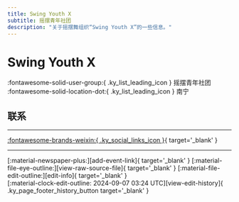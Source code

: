 ```yaml
---
title: Swing Youth X
subtitle: 摇摆青年社团
description: "关于摇摆舞组织“Swing Youth X”的一些信息。"
---
```


# Swing Youth X

:fontawesome-solid-user-group:{ .ky_list_leading_icon } 摇摆青年社团  
:fontawesome-solid-location-dot:{ .ky_list_leading_icon } 南宁  


## 联系


---

 [:fontawesome-brands-weixin:{ .ky_social_links_icon }](# "摇摆青年社团"){ target='_blank' }

---

<div class="ky_page_footer" markdown>
<div class="ky_page_footer_trailing" markdown="span">
[:material-newspaper-plus:][add-event-link]{ target='_blank' }
[:material-file-eye-outline:][view-raw-source-file]{ target='_blank' }
[:material-file-edit-outline:][edit-info]{ target='_blank' }
</div>
<div class="ky_page_footer_leading" markdown="span">
[:material-clock-edit-outline: 2024-09-07 03:24 UTC][view-edit-history]{ .ky_page_footer_history_button target='_blank' }
</div>
</div>

[add-event-link]: https://github.com/swingdance/events/issues/new?assignees=&labels=add+event&projects=&template=02-add_entity.yml&title=%5Bcn%5D%20%3CName%3E&region=cn&province=Guangxi&city=Nanning&org_id=swing-youth-x "添加活动"
[view-raw-source-file]: https://github.com/swingdance/orgs/blob/main/cn/swing-youth-x.json "查看原始源文件"
[edit-info]: https://github.com/swingdance/orgs/issues/new?assignees=&labels=update+org&projects=&template=03-update_entity.yml&title=%5Bcn%5D%20Swing%20Youth%20X&region=cn&id=swing-youth-x&name=Swing%20Youth%20X "编辑信息"

[view-edit-history]: https://github.com/swingdance/orgs/commits/main/cn/swing-youth-x.json "查看编辑历史"

